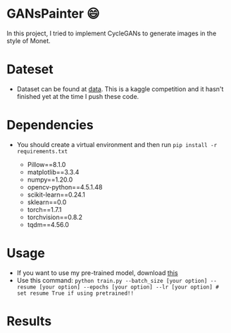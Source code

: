 GANsPainter :smile:
=====

In this project, I tried to implement CycleGANs to generate images in the style of Monet. 

# Dateset

- Dataset can be found at [data](https://www.kaggle.com/c/gan-getting-started/overview). This is a kaggle competition and it hasn't finished yet at the time I push these code.

# Dependencies

- You should create a virtual environment and then run `pip install -r requirements.txt` 

  - Pillow==8.1.0
  - matplotlib==3.3.4
  - numpy==1.20.0
  - opencv-python==4.5.1.48
  - scikit-learn==0.24.1
  - sklearn==0.0
  - torch==1.7.1
  - torchvision==0.8.2
  - tqdm==4.56.0

# Usage

- If you want to use my pre-trained model, download [this](...)
- Use this command: 
```python train.py --batch_size [your option] --resume [your option] --epochs [your option] --lr [your option] # set resume True if using pretrained!!```

# Results 

